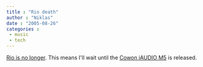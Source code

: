 ```yaml
---
title : "Rio death"
author : "Niklas"
date : "2005-08-26"
categories : 
 - music
 - tech
---
```


[Rio is no longer](http://www.engadget.com/entry/1234000483056128). This means I'll wait until the [Cowon iAUDIO M5](http://mp3.iaudio.com/product/product_M5_feature.php) is released.
